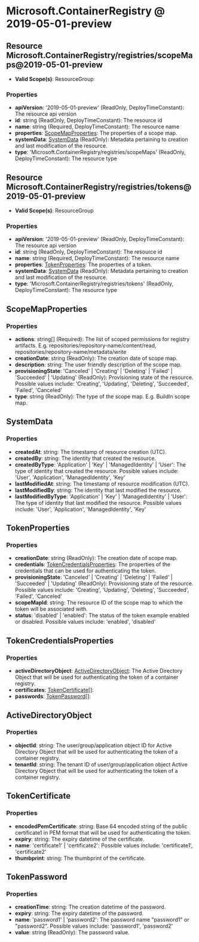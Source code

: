# Microsoft.ContainerRegistry @ 2019-05-01-preview

## Resource Microsoft.ContainerRegistry/registries/scopeMaps@2019-05-01-preview
* **Valid Scope(s)**: ResourceGroup
### Properties
* **apiVersion**: '2019-05-01-preview' (ReadOnly, DeployTimeConstant): The resource api version
* **id**: string (ReadOnly, DeployTimeConstant): The resource id
* **name**: string (Required, DeployTimeConstant): The resource name
* **properties**: [ScopeMapProperties](#scopemapproperties): The properties of a scope map.
* **systemData**: [SystemData](#systemdata) (ReadOnly): Metadata pertaining to creation and last modification of the resource.
* **type**: 'Microsoft.ContainerRegistry/registries/scopeMaps' (ReadOnly, DeployTimeConstant): The resource type

## Resource Microsoft.ContainerRegistry/registries/tokens@2019-05-01-preview
* **Valid Scope(s)**: ResourceGroup
### Properties
* **apiVersion**: '2019-05-01-preview' (ReadOnly, DeployTimeConstant): The resource api version
* **id**: string (ReadOnly, DeployTimeConstant): The resource id
* **name**: string (Required, DeployTimeConstant): The resource name
* **properties**: [TokenProperties](#tokenproperties): The properties of a token.
* **systemData**: [SystemData](#systemdata) (ReadOnly): Metadata pertaining to creation and last modification of the resource.
* **type**: 'Microsoft.ContainerRegistry/registries/tokens' (ReadOnly, DeployTimeConstant): The resource type

## ScopeMapProperties
### Properties
* **actions**: string[] (Required): The list of scoped permissions for registry artifacts.
E.g. repositories/repository-name/content/read,
repositories/repository-name/metadata/write
* **creationDate**: string (ReadOnly): The creation date of scope map.
* **description**: string: The user friendly description of the scope map.
* **provisioningState**: 'Canceled' | 'Creating' | 'Deleting' | 'Failed' | 'Succeeded' | 'Updating' (ReadOnly): Provisioning state of the resource. Possible values include: 'Creating', 'Updating', 'Deleting', 'Succeeded', 'Failed', 'Canceled'
* **type**: string (ReadOnly): The type of the scope map. E.g. BuildIn scope map.

## SystemData
### Properties
* **createdAt**: string: The timestamp of resource creation (UTC).
* **createdBy**: string: The identity that created the resource.
* **createdByType**: 'Application' | 'Key' | 'ManagedIdentity' | 'User': The type of identity that created the resource. Possible values include: 'User', 'Application', 'ManagedIdentity', 'Key'
* **lastModifiedAt**: string: The timestamp of resource modification (UTC).
* **lastModifiedBy**: string: The identity that last modified the resource.
* **lastModifiedByType**: 'Application' | 'Key' | 'ManagedIdentity' | 'User': The type of identity that last modified the resource. Possible values include: 'User', 'Application', 'ManagedIdentity', 'Key'

## TokenProperties
### Properties
* **creationDate**: string (ReadOnly): The creation date of scope map.
* **credentials**: [TokenCredentialsProperties](#tokencredentialsproperties): The properties of the credentials that can be used for authenticating the token.
* **provisioningState**: 'Canceled' | 'Creating' | 'Deleting' | 'Failed' | 'Succeeded' | 'Updating' (ReadOnly): Provisioning state of the resource. Possible values include: 'Creating', 'Updating', 'Deleting', 'Succeeded', 'Failed', 'Canceled'
* **scopeMapId**: string: The resource ID of the scope map to which the token will be associated with.
* **status**: 'disabled' | 'enabled': The status of the token example enabled or disabled. Possible values include: 'enabled', 'disabled'

## TokenCredentialsProperties
### Properties
* **activeDirectoryObject**: [ActiveDirectoryObject](#activedirectoryobject): The Active Directory Object that will be used for authenticating the token of a container registry.
* **certificates**: [TokenCertificate](#tokencertificate)[]:
* **passwords**: [TokenPassword](#tokenpassword)[]:

## ActiveDirectoryObject
### Properties
* **objectId**: string: The user/group/application object ID for Active Directory Object that will be used for authenticating the token of a container registry.
* **tenantId**: string: The tenant ID of user/group/application object Active Directory Object that will be used for authenticating the token of a container registry.

## TokenCertificate
### Properties
* **encodedPemCertificate**: string: Base 64 encoded string of the public certificate1 in PEM format that will be used for authenticating the token.
* **expiry**: string: The expiry datetime of the certificate.
* **name**: 'certificate1' | 'certificate2': Possible values include: 'certificate1', 'certificate2'
* **thumbprint**: string: The thumbprint of the certificate.

## TokenPassword
### Properties
* **creationTime**: string: The creation datetime of the password.
* **expiry**: string: The expiry datetime of the password.
* **name**: 'password1' | 'password2': The password name "password1" or "password2". Possible values include: 'password1', 'password2'
* **value**: string (ReadOnly): The password value.

